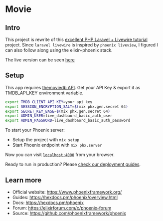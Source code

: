 # Movie

## Intro

This project is rewrite of this [excellent PHP Laravel + Livewire tutorial](https://www.youtube.com/watch?v=9OKbmMqsREc&list=PLEhEHUEU3x5pYTjZze3fhYMB4Nl_WOHI4) project.
Since `laravel livewire` is inspired by `phoenix liveview`, I figured I can
also follow along using the elixir+phoenix stack.

The live version can be seen [here](http://phx-movie.gigalixirapp.com)

## Setup

This app requires [themoviedb API](https://themoviedb.org/documentation/api).
Get your API Key & export it as TMDB_API_KEY environment variable.
```bash
export TMDB_CLIENT_API_KEY=your_api_key
export SESSION_ENCRYPTION_SALT=$(mix phx.gen.secret 64)
export SECRET_KEY_BASE=$(mix phx.gen.secret 64)
export ADMIN_USER=live_dashbaord_basic_auth_user
export ADMIN_PASSWORD=live_dashbaord_basic_auth_password
```

To start your Phoenix server:

  * Setup the project with `mix setup`
  * Start Phoenix endpoint with `mix phx.server`

Now you can visit [`localhost:4000`](http://localhost:4000) from your browser.

Ready to run in production? Please [check our deployment guides](https://hexdocs.pm/phoenix/deployment.html).

## Learn more

  * Official website: https://www.phoenixframework.org/
  * Guides: https://hexdocs.pm/phoenix/overview.html
  * Docs: https://hexdocs.pm/phoenix
  * Forum: https://elixirforum.com/c/phoenix-forum
  * Source: https://github.com/phoenixframework/phoenix
